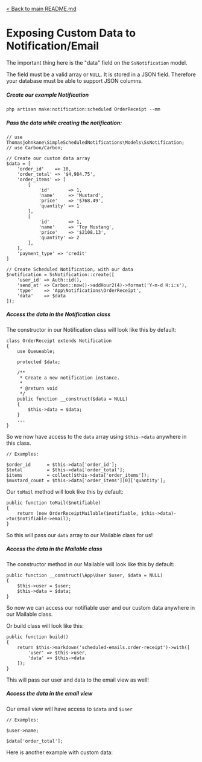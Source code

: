 [< Back to main README.md](../../README.md)
# Exposing Custom Data to Notification/Email

The important thing here is the "data" field on the `SsNotification` model.

The field must be a valid array or `NULL`. It is stored in a JSON field. Therefore your database must be able to support JSON columns.
##### Create our example Notification

`php artisan make:notification:scheduled OrderReceipt --mm`

##### Pass the data while creating the notification:

```
// use Thomasjohnkane\SimpleScheduledNotifications\Models\SsNotification;
// use Carbon/Carbon;

// Create our custom data array
$data = [
    'order_id'    => 10,
    'order_total' => '$4,984.75',
    'order_items' => [
        [
            'id'       => 1,
            'name'     => 'Mustard',
            'price'    => '$768.49',
            'quantity' => 1
        ],
        [
            'id'       => 1,
            'name'     => 'Toy Mustang',
            'price'    => '$2108.13',
            'quantity' => 2
        ],
    ],
    'payment_type' => 'credit'
]

// Create Scheduled Notification, with our data
$notification = SsNotification::create([
    'user_id' => Auth::id(),
    'send_at' => Carbon::now()->addHour2(4)->format('Y-m-d H:i:s'),
    'type'    => 'App\Notifications\OrderReceipt',
    'data'    => $data
]);
```

##### Access the data in the Notification class

The constructor in our Notification class will look like this by default:

```
class OrderReceipt extends Notification
{
    use Queueable;

    protected $data;

    /**
     * Create a new notification instance.
     *
     * @return void
     */
    public function __construct($data = NULL)
    {
        $this->data = $data;
    }
    ...
}
```

So we now have access to the `data` array using `$this->data` anywhere in this class.

```
// Examples:

$order_id      = $this->data['order_id'];
$total         = $this->data['order_total'];
$items         = collect($this->data['order_items']);
$mustard_count = $this->data['order_items'][0]['quantity'];
```

Our `toMail` method will look like this by default:

```
public function toMail($notifiable)
{
    return (new OrderReceiptMailable($notifiable, $this->data)->to($notifiable->email);
}
```

So this will pass our `data` array to our Mailable class for us!

##### Access the data in the Mailable class

The constructor method in our Mailable will look like this by default:

```
public function __construct(\App\User $user, $data = NULL)
{
    $this->user = $user;
    $this->data = $data;
}
```

So now we can access our notifiable user and our custom data anywhere in our Mailable class.

Or build class will look like this:

```
public function build()
{
    return $this->markdown('scheduled-emails.order-receipt')->with([
        'user' => $this->user,
        'data' => $this->data
    ]);
}
```

This will pass our user and data to the email view as well!

##### Access the data in the email view

Our email view will have access to `$data` and `$user`

```
// Examples:

$user->name;

$data['order_total'];
```

Here is another example with custom data:
